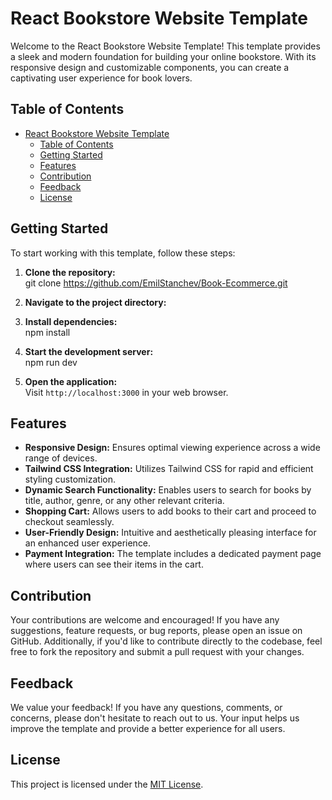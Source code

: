 # React Bookstore Website Template

Welcome to the React Bookstore Website Template! This template provides a sleek and modern foundation for building your online bookstore. With its responsive design and customizable components, you can create a captivating user experience for book lovers.

## Table of Contents

- [React Bookstore Website Template](#react-bookstore-website-template)
  - [Table of Contents](#table-of-contents)
  - [Getting Started](#getting-started)
  - [Features](#features)
  - [Contribution](#contribution)
  - [Feedback](#feedback)
  - [License](#license)

## Getting Started

To start working with this template, follow these steps:

1. **Clone the repository:**  
git clone https://github.com/EmilStanchev/Book-Ecommerce.git

2. **Navigate to the project directory:**  

3. **Install dependencies:**  
npm install

4. **Start the development server:**  
npm run dev

5. **Open the application:**  
Visit `http://localhost:3000` in your web browser.

## Features

- **Responsive Design:** Ensures optimal viewing experience across a wide range of devices.
- **Tailwind CSS Integration:** Utilizes Tailwind CSS for rapid and efficient styling customization.
- **Dynamic Search Functionality:** Enables users to search for books by title, author, genre, or any other relevant criteria.
- **Shopping Cart:** Allows users to add books to their cart and proceed to checkout seamlessly.
- **User-Friendly Design:** Intuitive and aesthetically pleasing interface for an enhanced user experience.
- **Payment Integration:** The template includes a dedicated payment page where users can see their items in the cart.

## Contribution

Your contributions are welcome and encouraged! If you have any suggestions, feature requests, or bug reports, please open an issue on GitHub. Additionally, if you'd like to contribute directly to the codebase, feel free to fork the repository and submit a pull request with your changes.

## Feedback

We value your feedback! If you have any questions, comments, or concerns, please don't hesitate to reach out to us. Your input helps us improve the template and provide a better experience for all users.

## License

This project is licensed under the [MIT License](LICENSE).




